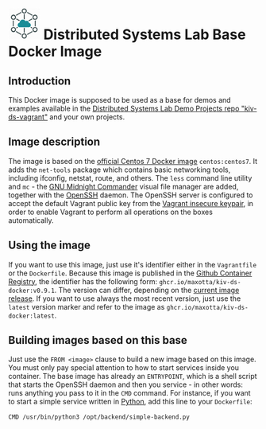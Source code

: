 # ![DS Logo](images/icon-64-ds.png) Distributed Systems Lab Base Docker Image

## Introduction

This Docker image is supposed to be used as a base for demos and examples available in the [Distributed Systems Lab Demo Projects repo "kiv-ds-vagrant"](https://github.com/maxotta/kiv-ds-vagrant) and your own projects.

## Image description

The image is based on the [official Centos 7 Docker image](https://hub.docker.com/_/centos) `centos:centos7`. It adds the `net-tools` package which contains basic networking tools, including ifconfig, netstat, route, and others. The `less` command line utility and `mc` - the [GNU Midnight Commander](https://midnight-commander.org/) visual file manager are added, together with the [OpenSSH](https://www.openssh.com/) daemon. The OpenSSH server is configured to accept the default Vagrant public key from the [Vagrant insecure keypair](https://github.com/hashicorp/vagrant/tree/master/keys), in order to enable Vagrant to perform all operations on the boxes automatically.

## Using the image

If you want to use this image, just use it's identifier either in the `Vagrantfile` or the `Dockerfile`. Because this image is published in the [Github Container Registry](https://docs.github.com/en/packages/working-with-a-github-packages-registry/working-with-the-container-registry), the identifier has the following form: `ghcr.io/maxotta/kiv-ds-docker:v0.9.1`.
The version can differ, depending on the [current image release](https://github.com/maxotta/kiv-ds-docker/releases). If you want to use always the most recent version, just use the `latest` version marker and refer to the image as `ghcr.io/maxotta/kiv-ds-docker:latest`.

## Building images based on this base

Just use the `FROM <image>` clause to build a new image based on this image. You must only pay special attention to how to start services inside you container.
The base image has already an `ENTRYPOINT`, which is a shell script that starts the OpenSSH daemon and then you service - in other words: runs anything you pass to it in the `CMD` command. For instance, if you want to start a simple service written in [Python](https://www.python.org/), add this line to your `Dockerfile`:

```
CMD /usr/bin/python3 /opt/backend/simple-backend.py
```
